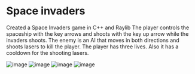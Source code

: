 # Space invaders
Created a Space Invaders game in C++ and Raylib
The player controls the spaceship with the key arrows and shoots with the key up arrow while the invaders shoots.
The enemy is an AI that moves in both directions and shoots lasers to kill the player. 
The player has three lives. Also it has a cooldown for the shooting lasers.

![image](https://github.com/arturosauraa/Space-invaders/assets/96825781/d537a1dd-fada-4c33-a5e5-6c4c8a9bf9b7)
![image](https://github.com/arturosauraa/Space-invaders/assets/96825781/6eb9a907-6073-4226-b4d1-16071b53f6fe)
![image](https://github.com/arturosauraa/Space-invaders/assets/96825781/f79ea004-d6ba-4ab1-818c-185910c52c74)
![image](https://github.com/arturosauraa/Space-invaders/assets/96825781/81970c27-15fd-45ca-aaf1-5c3da3fdcf66)
